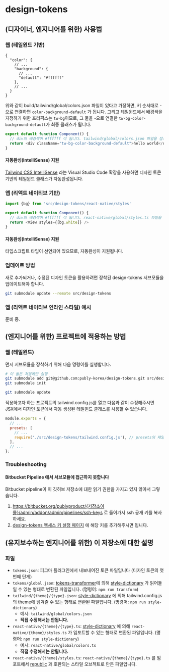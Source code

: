 # design-tokens

## (디자이너, 엔지니어를 위한) 사용법

### 웹 (테일윈드 기반)

```jsonc
{
  "color": {
    // ...
    "background": {
      // ...
      "default": "#ffffff"
    },
    // ...
  }
}
```

위와 같이 build/tailwind/global/colors.json 파일이 있다고 가정하면, 키 순서대로 -으로 연결하면 `color-background-default` 가 됩니다. 그리고 테일윈드에서 배경색을 지정하기 위한 프리픽스는 `tw-bg`이므로, 그 둘을 -으로 연결한 `tw-bg-color-background-default`가 최종 클래스가 됩니다.

```typescript
export default function Component() {
  // div의 배경색이 #ffffff 이 됩니다. tailwind/global/colors.json 파일을 참조하세요.
  return <div className="tw-bg-color-background-default">hello world</div>
}
```

#### 자동완성(IntelliSense) 지원

[Tailwind CSS IntelliSense](https://marketplace.visualstudio.com/items?itemName=bradlc.vscode-tailwindcss) 라는 Visual Studio Code 확장을 사용하면 디자인 토큰 기반의 테일윈드 클래스가 자동완성됩니다. 

### 앱 (리액트 네이티브 기반)
```typescript
import {bg} from 'src/design-tokens/react-native/styles'

export default function Component() {
  // div의 배경색이 #ffffff 이 됩니다. react-native/global/styles.ts 파일을 참조하세요.
  return <View styles={[bg.white]} />
}
```

#### 자동완성(IntelliSense) 지원

타입스크립트 타입이 선언되어 있으므로, 자동완성이 지원됩니다.

### 업데이트 방법

새로 추가되거나, 수정된 디자인 토큰을 활용하려면 장착된 design-tokens 서브모듈을 업데이트해야 합니다. 

```sh
git submodule update --remote src/design-tokens
```


### 앱 (리액트 네이티브 인라인 스타일) 예시

준비 중.

## (엔지니어를 위한) 프로젝트에 적용하는 방법

### 웹 (테일윈드)

먼저 서브모듈을 장착하기 위해 다음 명령어를 실행합니다.

```sh
# 이 둘은 처음에만 실행
git submodule add git@github.com:publy-korea/design-tokens.git src/design-tokens
git submodule init

git submodule update
```

적용하고자 하는 프로젝트의 tailwind.config.js를 열고 다음과 같이 수정해주시면 JSX에서 디자인 토큰에서 자동 생성된 테일윈드 클래스를 사용할 수 있습니다.

```javascript
module.exports = {
  // ...
  presets: [
    // ...
    require('./src/design-tokens/tailwind.config.js'), // presets의 제일 마지막에 추가해야 우선 적용됩니다.
  ],
  // ...
};
```

### Troubleshooting

#### Bitbucket Pipeline 에서 서브모듈에 접근하지 못합니다

Bitbucket pipeline이 이 깃허브 저장소에 대한 읽기 권한을 가지고 있지 않아서 그렇습니다. 

1. https://bitbucket.org/publyproduct/{저장소이름}/admin/addon/admin/pipelines/ssh-keys 로 들어가서 ssh 공개 키를 복사하세요.
2. [design-tokens 액세스 키 설정 페이지](https://bitbucket.org/publyproduct/design-tokens/admin/access-keys/) 에 해당 키를 추가해주시면 됩니다.

## (유지보수하는 엔지니어를 위한) 이 저장소에 대한 설명

### 파일

* `tokens.json`: 피그마 플러그인에서 내보내어진 토큰 파일입니다 (디자인 토큰의 첫번째 단계)
* `tokens/global.json`: [tokens-transformer](https://www.npmjs.com/package/token-transformer)에 의해 [style-dictionary](https://www.npmjs.com/package/style-dictionary) 가 읽어들일 수 있는 형태로 변환된 파일입니다. (명령어: `npm run transform`)
* `tailwind/{theme}/{type}.json`: [style-dictionary](https://www.npmjs.com/package/style-dictionary) 에 의해 tailwind.config.js 의 theme에 넘겨줄 수 있는 형태로 변환된 파일입니다. (명령어: `npm run style-dictionary`)
  * 예시: `tailwind/global/colors.json`
  * **직접 수정해서는 안됩니다.**
* `react-native/{theme}/{type}.ts`: [style-dictionary](https://www.npmjs.com/package/style-dictionary) 에 의해 `react-native/{theme}/styles.ts` 가 임포트할 수 있는 형태로 변환된 파일입니다. (명령어: `npm run style-dictionary`)
  * 예시: `react-native/global/colors.ts`
  * **직접 수정해서는 안됩니다.**
* `react-native/{theme}/styles.ts`: `react-native/{theme}/{type}.ts` 를 임포트해서 [republic](https://bitbucket.org/publyproduct/react-native-republic) 과 호환되는 스타일 오브젝트로 만든 파일입니다.

